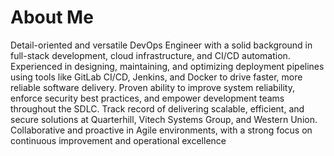 # About Me

 Detail-oriented and versatile DevOps Engineer with a solid background in full-stack development, cloud
 infrastructure, and CI/CD automation. Experienced in designing, maintaining, and optimizing deployment
 pipelines using tools like GitLab CI/CD, Jenkins, and Docker to drive faster, more reliable software delivery.
 Proven ability to improve system reliability, enforce security best practices, and empower development teams
 throughout the SDLC. Track record of delivering scalable, efficient, and secure solutions at Quarterhill, Vitech
 Systems Group, and Western Union. Collaborative and proactive in Agile environments, with a strong focus on
 continuous improvement and operational excellence

<!--
**rjnadwod/rjnadwod** is a ✨ _special_ ✨ repository because its `README.md` (this file) appears on your GitHub profile.

Here are some ideas to get you started:

- 🔭 I’m currently working on ...
- 🌱 I’m currently learning ...
- 👯 I’m looking to collaborate on ...
- 🤔 I’m looking for help with ...
- 💬 Ask me about ...
- 📫 How to reach me: ...
- 😄 Pronouns: ...
- ⚡ Fun fact: ...
-->

